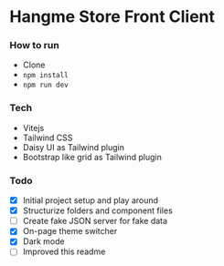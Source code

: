 # Hangme Store Front Client

### How to run

-   Clone
-   `npm install`
-   `npm run dev`

### Tech

-   Vitejs
-   Tailwind CSS
-   Daisy UI as Tailwind plugin
-   Bootstrap like grid as Tailwind plugin

### Todo

-   [x] Initial project setup and play around
-   [x] Structurize folders and component files
-   [ ] Create fake JSON server for fake data
-   [x] On-page theme switcher
-   [x] Dark mode
-   [ ] Improved this readme

